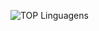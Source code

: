 ![TOP Linguagens](https://github-readme-stats.vercel.app/api/top-langs/?username=RubioCosta&layout=compact&theme=dracula)
